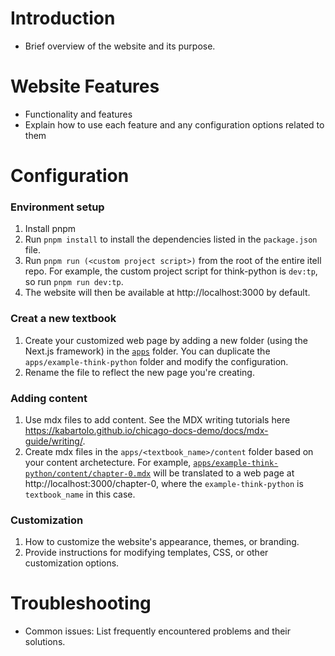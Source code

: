 # Introduction
- Brief overview of the website and its purpose.

# Website Features
- Functionality and features
- Explain how to use each feature and any configuration options related to them

# Configuration
### Environment setup
1. Install pnpm
2. Run `pnpm install` to install the dependencies listed in the `package.json` file.
3. Run `pnpm run (<custom project script>)` from the root of the entire itell repo. For example, the custom project script for think-python is `dev:tp`, so run `pnpm run dev:tp`.
4. The website will then be available at http://localhost:3000 by default.

### Creat a new textbook
1. Create your customized web page by adding a new folder (using the Next.js framework) in the [`apps`](apps) folder. You can duplicate the `apps/example-think-python` folder and modify the configuration. 
2. Rename the file to reflect the new page you're creating. 

### Adding content
1. Use mdx files to add content. See the MDX writing tutorials here https://kabartolo.github.io/chicago-docs-demo/docs/mdx-guide/writing/.
2. Create mdx files in the `apps/<textbook_name>/content` folder based on your content archetecture. For example, [`apps/example-think-python/content/chapter-0.mdx`](apps/example-think-python/content/chapter-0.mdx) will be translated to a web page at http://localhost:3000/chapter-0, where the  `example-think-python` is `textbook_name` in this case. 

### Customization
1. How to customize the website's appearance, themes, or branding.
2. Provide instructions for modifying templates, CSS, or other customization options.

# Troubleshooting
- Common issues: List frequently encountered problems and their solutions.
